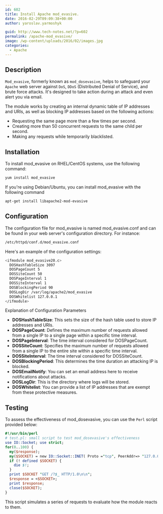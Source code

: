 ```yaml
---
id: 602
title: Install Apache mod_evasive.
date: 2016-02-29T09:09:38+00:00
author: yaroslav.yarmoshyk

guid: http://www.tech-notes.net/?p=602
permalink: /apache-mod_evasive/
image: /wp-content/uploads/2016/02/images.jpg
categories:
  - Apache
---
```

## Description
`Mod_evasive`, formerly known as `mod_dosevasive`, helps to safeguard your `Apache` web server against `DoS`, `DDoS` (Distributed Denial of Service), and brute force attacks. It's designed to take action during an attack and even alert you via email.

The module works by creating an internal dynamic table of IP addresses and URIs, as well as blocking IP addresses based on the following actions:
* Requesting the same page more than a few times per second.
* Creating more than 50 concurrent requests to the same child per second.
* Making any requests while temporarily blacklisted.

## Installation
To install mod_evasive on RHEL/CentOS systems, use the following command:
```bash
yum install mod_evasive
```

If you're using Debian/Ubuntu, you can install mod_evasive with the following command
```bash
apt-get install libapache2-mod-evasive
```

## Configuration
The configuration file for mod_evasive is named mod_evasive.conf and can be found in your web server's configuration directory. For instance:

```bash
/etc/httpd/conf.d/mod_evasive.conf
```

Here's an example of the configuration settings:
```bash
<ifmodule mod_evasive20.c>
  DOSHashTableSize 3097
  DOSPageCount 5
  DOSSiteCount 50
  DOSPageInterval 1
  DOSSiteInterval 1
  DOSBlockingPeriod 90
  DOSLogDir /var/log/apache2/mod_evasive
  DOSWhitelist 127.0.0.1
</ifmodule>
```


Explanation of Configuration Parameters
* **DOSHashTableSize**: This sets the size of the hash table used to store IP addresses and URIs.
* **DOSPageCount**: Defines the maximum number of requests allowed from a single IP to a single page within a specific time interval.
* **DOSPageInterval**: The time interval considered for DOSPageCount.
* **DOSSiteCount**: Specifies the maximum number of requests allowed from a single IP to the entire site within a specific time interval.
* **DOSSiteInterval**: The time interval considered for DOSSiteCount.
* **DOSBlockingPeriod**: This determines the time duration an attacking IP is blocked.
* **DOSEmailNotify**: You can set an email address here to receive notifications about attacks.
* **DOSLogDir**: This is the directory where logs will be stored.
* **DOSWhitelist**: You can provide a list of IP addresses that are exempt from these protective measures.

## Testing
To assess the effectiveness of mod_dosevasive, you can use the `Perl` script provided below:
```perl
#!/usr/bin/perl
# test.pl: small script to test mod_dosevasive's effectiveness  
use IO::Socket; use strict;  
for(0..100) {
  my($response);
  my($SOCKET) = new IO::Socket::INET( Proto ="tcp", PeerAddr=> "127.0.0.1:80");
  if (! defined $SOCKET) {
    die $!;
  }
  print $SOCKET "GET /?$_ HTTP/1.0\n\n";
  $response = <$SOCKET>;
  print $response;
  close($SOCKET);
}
```
This script simulates a series of requests to evaluate how the module reacts to them.
